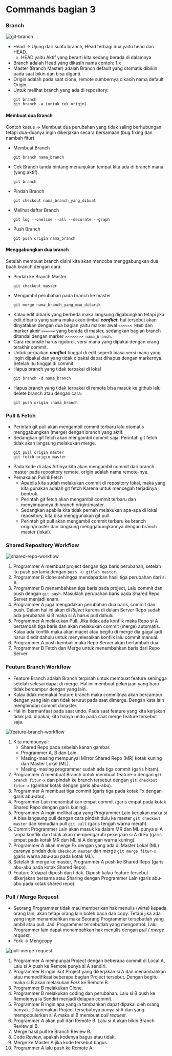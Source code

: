 Commands bagian 3
=================

### Branch
![git-branch](https://github.com/helmiz/git-commands/blob/master/img/git-branch.png)
- Head -> Ujung dari suatu branch, Head terbagi dua yaitu head dan HEAD.
  * HEAD yaitu Aktif yang berarti kita sedang berada di dalamnya
- Branch adalah Head yang dikasih nama contoh: 1.x
- Master (Branch Master) adalah Branch default yang otomatis dibikin pada saat bikin dan bisa diganti.
- Origin adalah pada saat clone, remote sumbernya dikasih nama default Origin.
- Untuk melihat branch yang ada di repository:
  ```
  git branch
  git branch -a (untuk cek origin)
  ```

#### Membuat dua Branch
Contoh kasus -> Membuat dua perubahan yang tidak saling berhubungan tetapi dua-duanya ingin dikerjakan secara bersamaan (bug fixing dan nambah fitur)
- Membuat Branch
	```
	git branch nama_branch
	```
- Cek Branch
     tanda bintang menunjukan tempat kita ada di branch mana (yang aktif).
	```
	git branch
	```
- Pindah Branch
	```
	git checkout nama_branch_yang_dibuat
	```
- Melihat daftar Branch
	```
	git log --oneline --all --decorate --graph
	```
- Push Branch
	```
	git push origin nama_branch
	```

#### Menggabungkan dua branch
Setelah membuat branch disini kita akan mencoba menggabungkan dua buah branch dengan cara:
- Pindah ke Branch Master
	```
	git checkout master
	```
- Mengambil perubahan pada branch ke master
	```
	git merge nama_branch_yang_mau_ditarik
	```
- Kalau edit dibaris yang berbeda maka langsung digabungkan tetapi jika edit dibaris yang sama maka akan timbul _**conflict**_. hal tersebut akan dinyatakan dengan dua bagian yaitu marker awal `<<<<<< HEAD` dan marker akhir `======` yang berada di master, sedangkan bagian branch ditandai dengan marker `>>>>>>>> nama_branch`.
- Cara reconsile harus ngobrol, versi mana yang dipakai dengan orang terakhir commit.
- Untuk perbaikan _**conflict**_ tinggal di edit seperti biasa versi mana yang ingin dipakai dan yang tidak dipakai dapat dihapus dengan markernya. Setelah itu tinggal di commit.
- Hapus branch yang tidak terpakai di lokal
	```
	git branch -d nama_branch
	```
- Hapus branch yang tidak terpakai di remote
bisa masuk ke github lalu delete branch atau dengan cara:
	```
	git push origin :nama_branch
	```
### Pull & Fetch
- Perintah git pull akan mengambil commit terbaru lalu otomatis menggabungkan (merge) dengan branch yang aktif.
- Sedangkan git fetch akan mengambil commit saja. Perintah git fetch tidak akan langsung melakukan merge.
	```
	git pull origin master
	git fetch origin master
	```
- Pada kode di atas Artinya kita akan mengambil commit dari branch master pada repository remote. origin adalah nama remote-nya.
- Pemakaian Pull & Fetch
  * Apabila kita sudah melakukan commit di repository lokal, maka yang kita gunakan adalah git fetch Karena untuk mencegah terjadinya bentrok.
  * Perintah git fetch akan mengambil commit terbaru dan menyimpannya di branch origin/master.
  * Sedangkan apabila kita tidak pernah melakukan apa-apa di lokal repository, kita bisa menggunakan git pull.
  * Perintah git pull akan mengambil commit terbaru ke branch origin/master dan langsung menggabungkannya dengan branch master (lokal).

### Shared Repository Workflow
![shared-repo-workflow](https://github.com/helmiz/git-commands/blob/master/img/shared-repo-workflow.png)

  1. Programmer A membuat project dengan tiga baris perubahan, setelah itu push pertama dengan `push -u gitlab master`.
  2. Programmer B clone sehingga mendapatkan hasil tiga perubahan dari si A.
  3. Programmer B menambahkan tiga baris pada project, Lalu commit dan push dengan `git push`. Masuklah perubahan baris pada Shared Repo Server menjadi enam.
  4. Programmer A juga mengadakan perubahan dua baris, commit dan push. Dalam hal ini akan di *Reject* karena di dalam Server Repo sudah ada perubahan si B maka si A harus pull dahulu
  5. Programmer A melakukan Pull. Jika tidak ada konflik maka Repo si A bertambah tiga baris dan akan melakukan commit (merge) automatis. Kalau ada konflik maka akan macet atau begitu di merge dia gagal jadi harus diedit dahulu untuk menyelesaikan konflik lalu commit manual.
  6. Programmer A push kembali maka Repo Server akan bertambah dua.
  7. Programmer B Fetch dan Merge untuk menambahkan baris dari Repo Server

### Feuture Branch Workflow
- Feature Branch adalah Branch terpisah untuk membuat feature sehingga setelah selesai dapat di merge. Hal ini membuat pekerjaan yang baru tidak bercampur dengan yang lain.
- Kalau tidak memakai feuture branch maka commitnya akan bercampur dengan yang lain dan tidak terurut pada saat dimerge. Dengan kata lain menghindari commit dimaster.
- Hal ini bermanfaat pada saat undo. Pada saat feature yang kita kerjakan tidak jadi dipakai, kita hanya undo pada saat merge feature tersebut saja.

![feature-branch-workflow](https://github.com/helmiz/git-commands/blob/master/img/feature-branch-workflow.png)

1. Kita mempunyai:
   * Shared Repo pada sebelah kanan gambar.
   * Programmer A, B dan Lain.
   * Masing-masing mempunyai Mirror Shared Repo (MR) kotak kuning dan Master Lokal (ML).
   * Masing-masing programmer sudah ada tiga commit (garis hitam).
2. Programmer A membuat Branch untuk membuat feature-x dengan `git branch fitur-x` dan pindah ke branch tersebut dengan `git checkout fitur-x` (gambar kotak dengan garis abu-abu).
3. Programmer A membuat tiga commit (garis tiga pada kotak Fx dengan garis abu-abu).
4. Programmer Lain menambahkan empat commit (garis empat pada kotak Shared Repo dengan garis kuning).
5. Programmer A ingin melihat apa yang Programmer Lain kerjakan maka si A bisa langsung pull dengan cara pindah dulu ke master `git checkout master` dan kemudian pull `git pull` (garis tengah warna merah).
6. Commit Programmer Lain akan masuk ke dalam MR dan ML punya si A tanpa konflik dan tidak akan mempengaruhi pekerjaan si A di Fx (garis empat pada kotak MR dan ML si A dengan warna kuning).
7. Programmer A akan merge Fx dengan yang ada di Master Lokal (ML) caranya pindah dulu `checkout master` dan merge `git merge fitur-x` (garis warna abu-abu pada kotak ML).
8. Setelah di merge ke master, Programmer A push ke Shared Repo (garis abu-abu pada kotak Shared Repo).
9. Feature X dapat dipush dan tidak. Dipush kalau feature tersebut dikerjakan bersama atau Sharing dengan Programmer Lain (garis abu-abu pada kotak shared repo).

### Pull / Merge Request
- Seorang Programmer tidak mau memberikan hak menulis (wirte) kepada orang lain, akan tetapi orang lain boleh baca dan copy. Tetapi jika ada yang ingin menambahkan maka Seorang Programmer tersebutlah yang ambil atau pull. Jadi Programmer tersebutlah yang mengontrol. Lalu Programmer lain dapat menambahkan hak menulis dengan _pull / merge request_.
- Fork -> Mengcopy

![pull-merge-request](https://github.com/helmiz/git-commands/blob/master/img/pull-merge-request.png)

1. Programmer A mempunyai Project dengan beberapa commit di Local A, Lalu si A push ke Remote punya si A sendiri.
2. Programmer B ingin ikut Project yang dikerjakan si A dan menambahkan atau memodifikasi beberapa bagian Project tersebut. Dengan begitu maka si B akan melakukan _Fork_ ke Remote B.
3. Programmer B melakukan Clone.
4. Programmer B melakukan coding dan perubahan. Lalu si B push ke Remotenya ia Sendiri menjadi delapan commit.
5. Programmer B ingin apa yang ia tambahkan dapat dipakai oleh orang banyak. Dikarenakan Project tersebutnya punya si A dan yang mempopulerkan si A maka si B membuat _pull request_.
6. Programmer A akan pull dari Remote B. Lalu si A akan bikin Branch Review si B.
7. Merge hasil pull ke Branch Review B.
8. Code Review, apakah kodenya bagus atau tidak.
9. Merge ke Master A jika kode tersebut bagus.
10. Programmer A lalu push ke Remote A.
